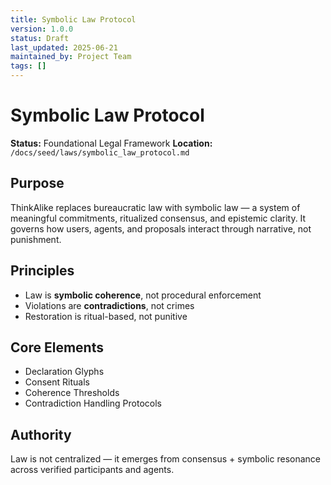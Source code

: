```yaml
---
title: Symbolic Law Protocol
version: 1.0.0
status: Draft
last_updated: 2025-06-21
maintained_by: Project Team
tags: []
---
```


# Symbolic Law Protocol

**Status:** Foundational Legal Framework
**Location:** `/docs/seed/laws/symbolic_law_protocol.md`

## Purpose

ThinkAlike replaces bureaucratic law with symbolic law — a system of meaningful commitments, ritualized consensus, and epistemic clarity. It governs how users, agents, and proposals interact through narrative, not punishment.

## Principles

- Law is **symbolic coherence**, not procedural enforcement
- Violations are **contradictions**, not crimes
- Restoration is ritual-based, not punitive

## Core Elements

- Declaration Glyphs
- Consent Rituals
- Coherence Thresholds
- Contradiction Handling Protocols

## Authority

Law is not centralized — it emerges from consensus + symbolic resonance across verified participants and agents.
